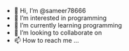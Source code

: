 - 👋 Hi, I’m @sameer78666
- 👀 I’m interested in programming
- 🌱 I’m currently learning programming
- 💞️ I’m looking to collaborate on 
- 📫 How to reach me ...

<!---
sameer78666/sameer78666 is a ✨ special ✨ repository because its `README.md` (this file) appears on your GitHub profile.
You can click the Preview link to take a look at your changes.
--->
